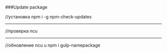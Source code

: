 ###Update package

//установка
npm i -g npm-check-updates

---

//проверка
ncu

---

//обновление
ncu u
npm i gulp-namepackage
